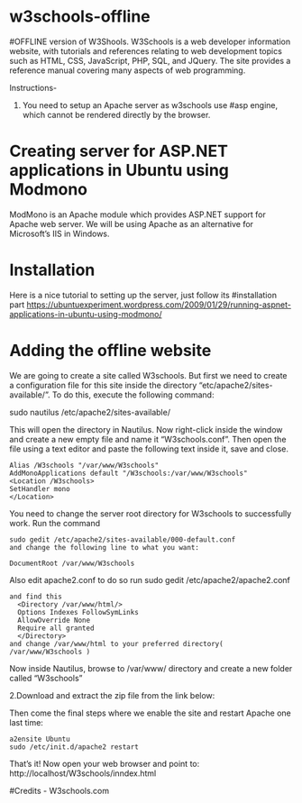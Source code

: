 # w3schools-offline

#OFFLINE version of W3Shools.
W3Schools is a web developer information website, with tutorials and references relating to web development topics such as
HTML, CSS, JavaScript, PHP, SQL, and JQuery. The site provides a reference manual covering many aspects of web programming.

Instructions-

1. You need to setup an Apache server as w3schools use #asp engine, which cannot be rendered directly by the browser.

# Creating server for ASP.NET applications in Ubuntu using Modmono
  ModMono is an Apache module which provides ASP.NET support for Apache web server. We will be using Apache as an        alternative for Microsoft’s IIS in Windows.
  
  # Installation
  Here is a nice tutorial to setting up the server, just follow its #installation part          https://ubuntuexperiment.wordpress.com/2009/01/29/running-aspnet-applications-in-ubuntu-using-modmono/

  # Adding the offline website
  We are going to create a site called W3schools. But first we need to create a configuration file for this site inside    the directory “etc/apache2/sites-available/”. To do this, execute the following command:
  
  sudo nautilus /etc/apache2/sites-available/ 
  
  This will open the directory in Nautilus. Now right-click inside the window and create a new empty file and name it “W3schools.conf”. Then open the file using a text editor and paste the following text inside it, save and close.
  
    Alias /W3schools "/var/www/W3schools"
    AddMonoApplications default "/W3schools:/var/www/W3schools"
    <Location /W3schools>
    SetHandler mono
    </Location>
    
  You need to change the server root directory for W3schools to successfully work.
    Run the command 
    
    sudo gedit /etc/apache2/sites-available/000-default.conf
    and change the following line to what you want:

    DocumentRoot /var/www/W3schools
  
  Also edit apache2.conf to do so run 
    sudo gedit /etc/apache2/apache2.conf
    
    and find this
      <Directory /var/www/html/>
      Options Indexes FollowSymLinks
      AllowOverride None
      Require all granted
      </Directory>
    and change /var/www/html to your preferred directory( /var/www/W3schools )


  Now inside Nautilus, browse to /var/www/ directory and create a new folder called “W3schools”
  
2.Download and extract the zip file from the link below:


Then come the final steps where we enable the site and restart Apache one last time:

    a2ensite Ubuntu
    sudo /etc/init.d/apache2 restart
    
That’s it! Now open your web browser and point to:
http://localhost/W3schools/inndex.html
    

#Credits - W3schools.com
